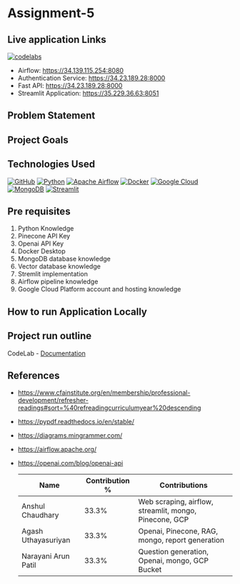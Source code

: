 # Assignment-5

## Live application Links
[![codelabs](https://img.shields.io/badge/codelabs-4285F4?style=for-the-badge&logo=codelabs&logoColor=white)](https://docs.google.com/document/d/1uM3pyBVNURT9fq-ySvNWs54Kkx8Pw9LZH0hw7yaW0CM/edit#heading=h.j0flkct7g8l6)

- Airflow: https://34.139.115.254:8080
- Authentication Service: https://34.23.189.28:8000
- Fast API: https://34.23.189.28:8000
- Streamlit Application: https://35.229.36.63:8051
  

## Problem Statement 

## Project Goals

## Technologies Used
[![GitHub](https://img.shields.io/badge/GitHub-100000?style=for-the-badge&logo=github&logoColor=white)](https://github.com/)
[![Python](https://img.shields.io/badge/Python-FFD43B?style=for-the-badge&logo=python&logoColor=blue)](https://www.python.org/)
[![Apache Airflow](https://img.shields.io/badge/Airflow-017CEE?style=for-the-badge&logo=Apache%20Airflow&logoColor=white)](https://airflow.apache.org/)
[![Docker](https://img.shields.io/badge/Docker-%232496ED?style=for-the-badge&logo=Docker&color=blue&logoColor=white)](https://www.docker.com)
[![Google Cloud](https://img.shields.io/badge/Google_Cloud-%234285F4.svg?style=for-the-badge&logo=google-cloud&logoColor=white)](https://cloud.google.com)
[![MongoDB](https://img.shields.io/badge/MongoDB-%234169E1?style=for-the-badge&logo=MongoDB&logoColor=%234169E1&color=black)](https://www.postgresql.org)
[![Streamlit](https://img.shields.io/badge/Streamlit-FF4B4B?style=for-the-badge&logo=Streamlit&logoColor=white)](https://streamlit.io/)

## Pre requisites
1. Python Knowledge
2. Pinecone API Key
3. Openai API Key
4. Docker Desktop
5. MongoDB database knowledge
6. Vector database knowledge
8. Stremlit implementation
9. Airflow pipeline knowledge
10. Google Cloud Platform account and hosting knowledge

## How to run Application Locally


## Project run outline

CodeLab - [Documentation]([https://docs.google.com/document/d/1YvvKu38ZeIrlWY-Pgls1Gwes7ZaCuarZ1gx1VVb-qKI/edit#heading=h.iq9nlyp04yle](https://docs.google.com/document/d/1uM3pyBVNURT9fq-ySvNWs54Kkx8Pw9LZH0hw7yaW0CM/edit#heading=h.j0flkct7g8l6)) 

## References

- https://www.cfainstitute.org/en/membership/professional-development/refresher-readings#sort=%40refreadingcurriculumyear%20descending
- https://pypdf.readthedocs.io/en/stable/
- https://diagrams.mingrammer.com/
- https://airflow.apache.org/
- https://openai.com/blog/openai-api

    Name | Contribution %| Contributions |
  --- |--- | --- |
  Anshul Chaudhary  | 33.3% | Web scraping, airflow, streamlit, mongo, Pinecone, GCP |
  Agash Uthayasuriyan | 33.3% | Openai, Pinecone, RAG, mongo, report generation |
  Narayani Arun Patil | 33.3% | Question generation, Openai, mongo, GCP Bucket |
